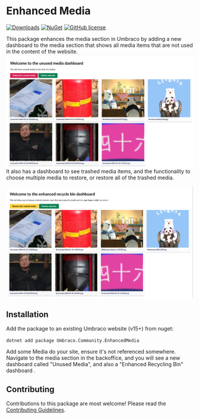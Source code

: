 # Enhanced Media

[![Downloads](https://img.shields.io/nuget/dt/Umbraco.Community.UnusedMedia?color=cc9900)](https://www.nuget.org/packages/Umbraco.Community.UnusedMedia/)
[![NuGet](https://img.shields.io/nuget/vpre/Umbraco.Community.UnusedMedia?color=0273B3)](https://www.nuget.org/packages/Umbraco.Community.UnusedMedia)
[![GitHub license](https://img.shields.io/github/license/Zeegaan/UnusedMedia?color=8AB803)](../LICENSE)

This package enhances the media section in Umbraco by adding a new dashboard to the media section that shows all media items that are not used in the content of the website.
<img alt="Unused media dashboard" src="https://github.com/Zeegaan/UnusedMedia/blob/main/.github/img.png">
It also has a dashboard to see trashed media items, and the functionality to choose multiple media to restore, or restore all of the trashed media.

<img alt="Unused media dashboard" src="https://github.com/Zeegaan/UnusedMedia/blob/main/.github/img_1.png">

## Installation

Add the package to an existing Umbraco website (v15+) from nuget:

`dotnet add package Umbraco.Community.EnhancedMedia`

Add some Media do your site, ensure it's not referenced somewhere.
Navigate to the media section in the backoffice, and you will see a new dashboard called "Unused Media", and also a "Enhanced Recycling Bin" dashboard
.

## Contributing

Contributions to this package are most welcome! Please read the [Contributing Guidelines](CONTRIBUTING.md).